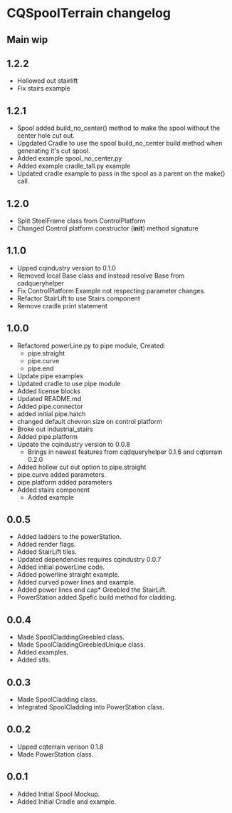 # CQSpoolTerrain changelog

## Main wip

## 1.2.2
* Hollowed out stairlift
* Fix stairs example

## 1.2.1
* Spool added build_no_center() method to make the spool without the center hole cut out.
* Upgdated Cradle to use the spool build_no_center build method when generating it's cut spool.
* Added example spool_no_center.py
* Added example cradle_tall.py example
* Updated cradle example to pass in the spool as a parent on the make() call.

## 1.2.0
* Split SteelFrame class from ControlPlatform
* Changed Control platform constructor (__init__) method signature

## 1.1.0
* Upped cqindustry version to 0.1.0
* Removed local Base class and instead resolve Base from cadqueryhelper
* Fix ControlPlatform Example not respecting parameter changes.
* Refactor StairLift to use Stairs component
* Remove cradle print statement

## 1.0.0
* Refactored powerLine.py to pipe module, Created:
  * pipe.straight
  * pipe.curve
  * pipe.end
* Update pipe examples
* Updated cradle to use pipe module
* Added license blocks
* Updated README.md
* Added pipe.connector
* added initial pipe.hatch
* changed default chevron size on control platform
* Broke out industrial_stairs
* Added pipe.platform
* Update the cqindustry version to 0.0.8
  * Brings in newest features from cqdqueryhelper 0.1.6 and cqterrain 0.2.0
* Added hollow cut out option to pipe.straight
* pipe.curve added parameters.
* pipe.platform added parameters
* Added stairs component
  * Added example

## 0.0.5
* Added ladders to the powerStation.
* Added render flags.
* Added StairLift tiles.
* Updated dependencies requires cqindustry 0.0.7
* Added initial powerLine code. 
* Added powerline straight example.
* Added curved power lines and example.
* Added power lines end cap* Greebled the StairLift.
* PowerStation added Spefic build method for cladding.

## 0.0.4
* Made SpoolCladdingGreebled class.
* Made SpoolCladdingGreebledUnique class.
* Added examples.
* Added stls.

## 0.0.3
* Made SpoolCladding class.
* Integrated SpoolCladding into PowerStation class.

## 0.0.2
* Upped cqterrain verison 0.1.8
* Made PowerStation class.

## 0.0.1
* Added Initial Spool Mockup.
* Added Initial Cradle and example.
